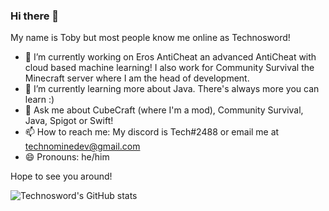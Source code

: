 ### Hi there 👋
My name is Toby but most people know me online as Technosword!

- 🔭 I’m currently working on Eros AntiCheat an advanced AntiCheat with cloud based machine learning! I also work for Community Survival the Minecraft server where I am the head of development.
- 🌱 I’m currently learning more about Java. There's always more you can learn :)
- 💬 Ask me about CubeCraft (where I'm a mod), Community Survival, Java, Spigot or Swift!
- 📫 How to reach me: My discord is Tech#2488 or email me at technominedev@gmail.com
- 😄 Pronouns: he/him 

Hope to see you around!

![Technosword's GitHub stats](https://github-readme-stats.vercel.app/api?username=Technosword&count_private=true&show_icons=true)

